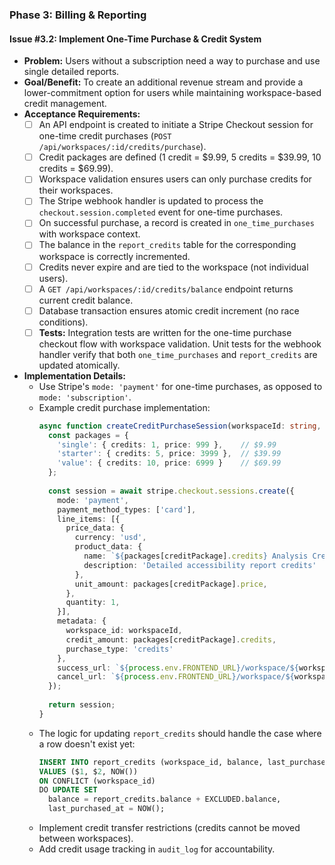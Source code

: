 ### **Phase 3: Billing & Reporting**

#### **Issue #3.2: Implement One-Time Purchase & Credit System**

- **Problem:** Users without a subscription need a way to purchase and use single detailed reports.
- **Goal/Benefit:** To create an additional revenue stream and provide a lower-commitment option for users while maintaining workspace-based credit management.
- **Acceptance Requirements:**
    - [ ] An API endpoint is created to initiate a Stripe Checkout session for one-time credit purchases (`POST /api/workspaces/:id/credits/purchase`).
    - [ ] Credit packages are defined (1 credit = $9.99, 5 credits = $39.99, 10 credits = $69.99).
    - [ ] Workspace validation ensures users can only purchase credits for their workspaces.
    - [ ] The Stripe webhook handler is updated to process the `checkout.session.completed` event for one-time purchases.
    - [ ] On successful purchase, a record is created in `one_time_purchases` with workspace context.
    - [ ] The balance in the `report_credits` table for the corresponding workspace is correctly incremented.
    - [ ] Credits never expire and are tied to the workspace (not individual users).
    - [ ] A `GET /api/workspaces/:id/credits/balance` endpoint returns current credit balance.
    - [ ] Database transaction ensures atomic credit increment (no race conditions).
    - [ ] **Tests:** Integration tests are written for the one-time purchase checkout flow with workspace validation. Unit tests for the webhook handler verify that both `one_time_purchases` and `report_credits` are updated atomically.
- **Implementation Details:**
    - Use Stripe's `mode: 'payment'` for one-time purchases, as opposed to `mode: 'subscription'`.
    - Example credit purchase implementation:
        ```typescript
        async function createCreditPurchaseSession(workspaceId: string, creditPackage: string) {
          const packages = {
            'single': { credits: 1, price: 999 },    // $9.99
            'starter': { credits: 5, price: 3999 },  // $39.99
            'value': { credits: 10, price: 6999 }    // $69.99
          };
          
          const session = await stripe.checkout.sessions.create({
            mode: 'payment',
            payment_method_types: ['card'],
            line_items: [{
              price_data: {
                currency: 'usd',
                product_data: {
                  name: `${packages[creditPackage].credits} Analysis Credits`,
                  description: 'Detailed accessibility report credits'
                },
                unit_amount: packages[creditPackage].price,
              },
              quantity: 1,
            }],
            metadata: {
              workspace_id: workspaceId,
              credit_amount: packages[creditPackage].credits,
              purchase_type: 'credits'
            },
            success_url: `${process.env.FRONTEND_URL}/workspace/${workspaceId}/credits?success=true`,
            cancel_url: `${process.env.FRONTEND_URL}/workspace/${workspaceId}/credits?canceled=true`,
          });
          
          return session;
        }
        ```
    - The logic for updating `report_credits` should handle the case where a row doesn't exist yet:
        ```sql
        INSERT INTO report_credits (workspace_id, balance, last_purchased_at)
        VALUES ($1, $2, NOW())
        ON CONFLICT (workspace_id) 
        DO UPDATE SET 
          balance = report_credits.balance + EXCLUDED.balance,
          last_purchased_at = NOW();
        ```
    - Implement credit transfer restrictions (credits cannot be moved between workspaces).
    - Add credit usage tracking in `audit_log` for accountability.